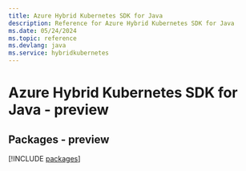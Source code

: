 ```yaml
---
title: Azure Hybrid Kubernetes SDK for Java
description: Reference for Azure Hybrid Kubernetes SDK for Java
ms.date: 05/24/2024
ms.topic: reference
ms.devlang: java
ms.service: hybridkubernetes
---
```

# Azure Hybrid Kubernetes SDK for Java - preview
## Packages - preview
[!INCLUDE [packages](hybrid-kubernetes-index.md)]
